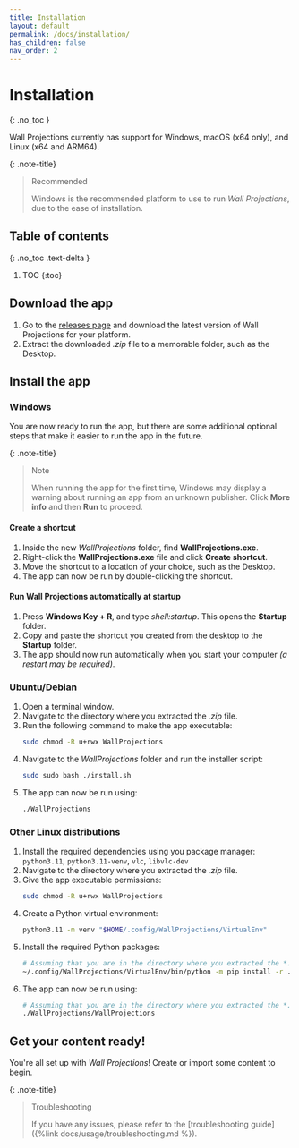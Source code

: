 ```yaml
---
title: Installation
layout: default
permalink: /docs/installation/
has_children: false
nav_order: 2
---
```


# Installation
{: .no_toc }

Wall Projections currently has support for Windows, macOS (x64 only), and Linux (x64 and ARM64).

{: .note-title}
> Recommended
>
> Windows is the recommended platform to use to run *Wall Projections*, due to
> the ease of installation.

## Table of contents
{: .no_toc .text-delta }

1. TOC
{:toc}

## Download the app

1. Go to the [releases page](https://github.com/spe-uob/2023-WallProjections/releases)
   and download the latest version of Wall Projections for your platform.
2. Extract the downloaded *.zip* file to a memorable folder, such as the Desktop.

## Install the app

### Windows

You are now ready to run the app, but there are some additional optional steps
that make it easier to run the app in the future.

{: .note-title}
> Note
> 
> When running the app for the first time, Windows may display a warning about
> running an app from an unknown publisher. Click **More info** and 
> then **Run** to proceed.

#### Create a shortcut

1. Inside the new *WallProjections* folder, find **WallProjections.exe**.
2. Right-click the **WallProjections.exe** file and click **Create shortcut**.
3. Move the shortcut to a location of your choice, such as the Desktop.
4. The app can now be run by double-clicking the shortcut.

#### Run Wall Projections automatically at startup

1. Press **Windows Key + R**, and type *shell:startup*. This opens the **Startup** folder.
2. Copy and paste the shortcut you created from the desktop to the **Startup** folder.
3. The app should now run automatically when you start your computer _(a restart may be required)_.

<!--TODO macOS -->

### Ubuntu/Debian

1. Open a terminal window.
2. Navigate to the directory where you extracted the *.zip* file.
3. Run the following command to make the app executable:
   ```bash
   sudo chmod -R u+rwx WallProjections
   ```
4. Navigate to the *WallProjections* folder and run the installer script:
    ```bash
    sudo sudo bash ./install.sh
    ```
5. The app can now be run using:
   ```bash
   ./WallProjections
   ```

### Other Linux distributions

1. Install the required dependencies using you package manager: `python3.11`, `python3.11-venv`, `vlc`, `libvlc-dev`
2. Navigate to the directory where you extracted the *.zip* file.
3. Give the app executable permissions:
   ```bash
   sudo chmod -R u+rwx WallProjections
   ```
4. Create a Python virtual environment:
   ```bash
   python3.11 -m venv "$HOME/.config/WallProjections/VirtualEnv"
   ```
5. Install the required Python packages:
   ```bash
   # Assuming that you are in the directory where you extracted the *.zip* file
   ~/.config/WallProjections/VirtualEnv/bin/python -m pip install -r ./WallProjections/Scripts/requirements.txt
   ```
6. The app can now be run using:
   ```bash
   # Assuming that you are in the directory where you extracted the *.zip* file
   ./WallProjections/WallProjections
   ```

## Get your content ready!

You're all set up with *Wall Projections*! Create or import some content to begin.

{: .note-title}
> Troubleshooting
> 
> If you have any issues, please refer to the [troubleshooting guide]({%link docs/usage/troubleshooting.md %}).
